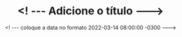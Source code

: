 ---
layout: post 
title:  "<! --- Adicione o título --->"
date:   <! --- coloque a data no formato 2022-03-14 08:00:00 -0300 --->
published: false
tag: "<! --- NÃO ALTERAR --->"
headline: "<! --- Adicione o DESTAQUE --->"
highlight_title: "<! --- Adicione o título original (se for em inglês) ou repit o campo title --->"
highlight_url: "<! --- Adicione url do artigo original --->"
highlight_autor: "<! --- Adicione o autor do artigo original --->"
comentario: |-
    "<! --- Adicione seus comentários em português --->"
comentado_por: "<! --- Adicione o seu nome --->"
comentado_por_linkedin: "<! --- Adicione a url do seu perfil no LinkedIn --->"
---